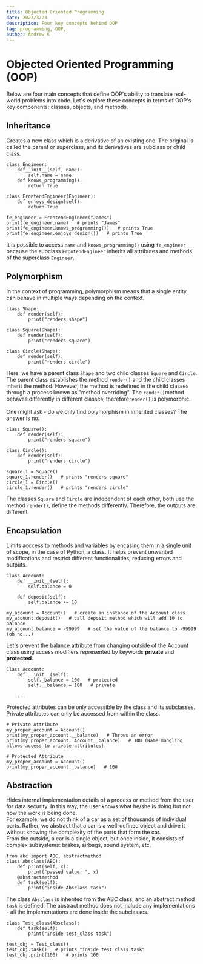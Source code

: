 ```yaml
---
title: Objected Oriented Programming
date: 2023/3/23
description: Four key concepts behind OOP
tag: programming, OOP,
author: Andrew K
---
```


# Objected Oriented Programming (OOP)

Below are four main concepts that define OOP's ability to translate real-world problems into code. Let's explore these concepts in terms of OOP's key components: classes, objects, and methods.

## Inheritance

Creates a new class which is a derivative of an existing one. The original is called the parent or superclass, and its derivatives are subclass or child class.

```
class Engineer:
    def__init__(self, name):
        self.name = name
    def knows_programming():
        return True
```

```
class FrontendEngineer(Engineer):
    def enjoys_design(self):
        return True
```

```
fe_engineer = FrontendEngineer("James")
print(fe_engineer.name)   # prints "James"
print(fe_engineer.knows_programming())   # prints True
print(fe_engineer.enjoys_design())   # prints True
```

It is possible to access `name` and `knows_programming()` using `fe_engineer` because the subclass `FrontendEngineer` inherits all attributes and methods of the superclass `Engineer`.

## Polymorphism

In the context of programming, polymorphism means that a single entity can behave in multiple ways depending on the context.

```
class Shape:
    def render(self):
        print("renders shape")
```

```
class Square(Shape):
    def render(self):
        print("renders square")
```

```
class Circle(Shape):
    def render(self):
        print("renders circle")
```

Here, we have a parent class `Shape` and two child classes `Square` and `Circle`.\
The parent class establishes the method `render()` and the child classes inherit the method. However, the method is redefined in the child classes through a process known as "method overriding".
The `render()`method behaves differently in different classes, therefore`render()` is polymorphic.
\
\
One might ask - do we only find polymorphism in inherited classes? The answer is no.

```
class Square():
    def render(self):
        print("renders square")
```

```
class Circle():
    def render(self):
        print("renders circle")
```

```
square_1 = Square()
square_1.render()   # prints "renders square"
circle_1 = Circle()
circle_1.render()   # prints "renders circle"
```

The classes `Square` and `Circle` are independent of each other, both use the method `render()`, define the methods differently. Therefore, the outputs are different.

## Encapsulation

Limits acccess to methods and variables by encasing them in a single unit of scope, in the case of Python, a class. It helps prevent unwanted modifications and restrict different functionalities, reducing errors and outputs.

```
Class Account:
    def __init__(self):
        self.balance = 0

    def deposit(self):
        self.balance += 10
```

```
my_account = Account()   # create an instance of the Account class
my_account.deposit()   # call deposit method which will add 10 to balance
my_account.balance = -99999   # set the value of the balance to -99999 (oh no...)
```

Let's prevent the balance attribute from changing outside of the Account class using access modifiers represented by keywords **private** and **protected**.

```
Class Account:
    def __init__(self):
        self._balance = 100   # protected
        self.__balance = 100   # private

    ...
```

Protected attributes can be only accessible by the class and its subclasses.\
Private attributes can only be accessed from within the class.

```
# Private Attribute
my_proper_account = Account()
print(my_proper_account.__balance)   # Throws an error
print(my_proper_account._Account__balance)   # 100 (Name mangling allows access to private attributes)
```

```
# Protected Attribute
my_proper_account = Account()
print(my_proper_account._balance)   # 100
```

## Abstraction

Hides internal implementation details of a process or method from the user for data security. In this way, the user knows what he/she is doing but not how the work is being done.\
For example, we do not think of a car as a set of thousands of individual parts. Rather, we abstract that a car is a well-defined object and drive it without knowing the complexity of the parts that form the car.\
From the outside, a car is a single object, but once inside, it consists of complex subsystems: brakes, airbags, sound system, etc.

```
from abc import ABC, abstractmethod
class Absclass(ABC):
    def print(self, x):
        print("passed value: ", x)
    @abstractmethod
    def task(self):
        print("inside Absclass task")
```

The class `Absclass` is inherited from the ABC class, and an abstract method `task` is defined. The abstract method does not include any implementations - all the implementations are done inside the subclasses.

```
class Test_class(Absclass):
    def task(self):
        print("inside test_class task")
```

```
test_obj = Test_class()
test_obj.task()   # prints "inside test class task"
test_obj.print(100)   # prints 100
```

